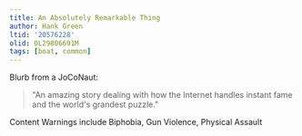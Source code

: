 ```yaml
---
title: An Absolutely Remarkable Thing
author: Hank Green
ltid: '20576228'
olid: OL29806691M
tags: [boat, common]
---
```


Blurb from a JoCoNaut:

> "An amazing story dealing with how the Internet handles instant fame and the
> world's grandest puzzle."

Content Warnings include Biphobia, Gun Violence, Physical Assault
